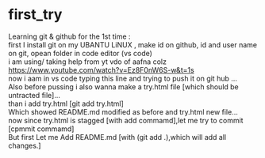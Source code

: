 # first_try
Learning git &amp; github for the 1st time :
<br>
first I install git on my UBANTU LiNUX , make id on github, id and user name on git, opean folder in code editor (vs code)<br>
i am using/ taking help from yt vdo of aafna colz https://www.youtube.com/watch?v=Ez8F0nW6S-w&t=1s 
<br> now i aam in vs code typing this line and trying to push it on git hub ...
<br> Also before pussing i also wanna make a try.html file [which should be untracted file]...
<br> than i add try.html [git add try.html] 
<br> Which showed README.md modified as before and try.html new file...
<br> now since try.html is stagged [with add commamd],let me try to commit [cpmmit commamd]
<br> But first Let me Add README.md [with (git add .),which will add all changes.]
